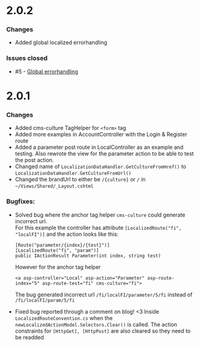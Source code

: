 # 2.0.2

### Changes
* Added global localized errorhandling

### Issues closed

* #5 - [Global errorhandling](issues/5)

# 2.0.1

### Changes

* Added cms-culture TagHelper for `<form>` tag 
* Added more examples in AccountController with the Login & Register route
* Added a parameter post route in LocalController as an example and testing.
    Also rewrote the view for the parameter action to be able to test the post action.
* Changed name of `LocalizationDataHandler.GetCultureFromHref()` to `LocalizationDataHandler.GetCultureFromUrl()`
* Changed the brandUrl to either be `/{culture}` or `/` in `~/Views/Shared/_Layout.cshtml`

### Bugfixes: 
*   Solved bug where the anchor tag helper `cms-culture` could generate incorrect url.    
    For this example the controller has attribute `[LocalizedRoute("fi", "localFI")]` 
    and the action looks like this: 
    ```
    [Route("parameter/{index}/{test}")]
    [LocalizedRoute("fi", "param")]
    public IActionResult Parameter(int index, string test)
    ```    
    However for the anchor tag helper 
    
    `<a asp-controller="Local" asp-action="Parameter" asp-route-index="5" asp-route-test="fi" cms-culture="fi">`
    
    The bug generated incorrect url `/fi/localFI/parameter/5/fi` instead of `/fi/localFI/param/5/fi`   
	    
* Fixed bug reported through a comment on blog! <3
    Inside `LocalizedRouteConvention.cs` when the `newLocalizedActionModel.Selectors.Clear()` is called.
    The action constraints for `[HttpGet], [HttpPost]` are also cleared so they need to be readded
		
